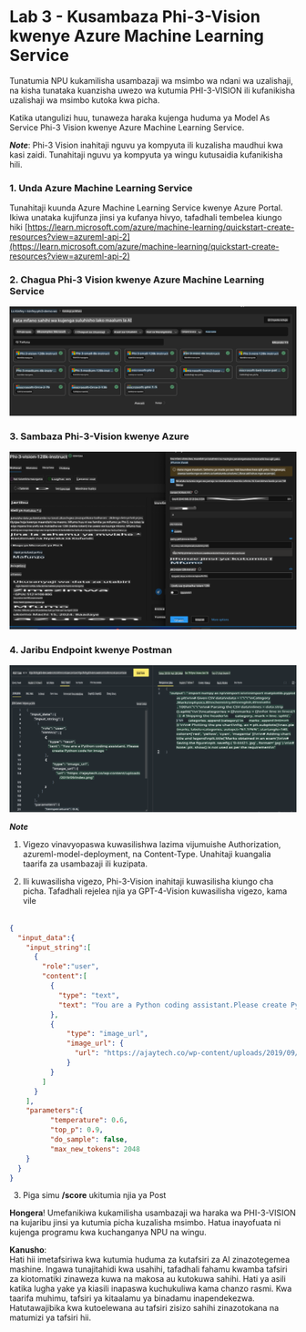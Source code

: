 # **Lab 3 - Kusambaza Phi-3-Vision kwenye Azure Machine Learning Service**

Tunatumia NPU kukamilisha usambazaji wa msimbo wa ndani wa uzalishaji, na kisha tunataka kuanzisha uwezo wa kutumia PHI-3-VISION ili kufanikisha uzalishaji wa msimbo kutoka kwa picha.

Katika utangulizi huu, tunaweza haraka kujenga huduma ya Model As Service Phi-3 Vision kwenye Azure Machine Learning Service.

***Note***: Phi-3 Vision inahitaji nguvu ya kompyuta ili kuzalisha maudhui kwa kasi zaidi. Tunahitaji nguvu ya kompyuta ya wingu kutusaidia kufanikisha hili.

### **1. Unda Azure Machine Learning Service**

Tunahitaji kuunda Azure Machine Learning Service kwenye Azure Portal. Ikiwa unataka kujifunza jinsi ya kufanya hivyo, tafadhali tembelea kiungo hiki [https://learn.microsoft.com/azure/machine-learning/quickstart-create-resources?view=azureml-api-2](https://learn.microsoft.com/azure/machine-learning/quickstart-create-resources?view=azureml-api-2)

### **2. Chagua Phi-3 Vision kwenye Azure Machine Learning Service**

![Katalogi](../../../../../../../../../translated_images/vison_catalog.e04e9e5f2b6ff115fff30e793e54e617da07251c7b192e1a68e6b050917f45aa.sw.png)

### **3. Sambaza Phi-3-Vision kwenye Azure**

![Sambaza](../../../../../../../../../translated_images/vision_deploy.c0582d08b5d49675c643f3bedc04ae106957304f3cd4702406fa08bea80ba213.sw.png)

### **4. Jaribu Endpoint kwenye Postman**

![Jaribu](../../../../../../../../../translated_images/vision_test.fb4ff33607077153c7b5dcf37648dc5a9cb550824aeba89963e6b270314fc554.sw.png)

***Note***

1. Vigezo vinavyopaswa kuwasilishwa lazima vijumuishe Authorization, azureml-model-deployment, na Content-Type. Unahitaji kuangalia taarifa za usambazaji ili kuzipata.

2. Ili kuwasilisha vigezo, Phi-3-Vision inahitaji kuwasilisha kiungo cha picha. Tafadhali rejelea njia ya GPT-4-Vision kuwasilisha vigezo, kama vile

```json

{
  "input_data":{
    "input_string":[
      {
        "role":"user",
        "content":[ 
          {
            "type": "text",
            "text": "You are a Python coding assistant.Please create Python code for image "
          },
          {
              "type": "image_url",
              "image_url": {
                "url": "https://ajaytech.co/wp-content/uploads/2019/09/index.png"
              }
          }
        ]
      }
    ],
    "parameters":{
          "temperature": 0.6,
          "top_p": 0.9,
          "do_sample": false,
          "max_new_tokens": 2048
    }
  }
}

```

3. Piga simu **/score** ukitumia njia ya Post

**Hongera**! Umefanikiwa kukamilisha usambazaji wa haraka wa PHI-3-VISION na kujaribu jinsi ya kutumia picha kuzalisha msimbo. Hatua inayofuata ni kujenga programu kwa kuchanganya NPU na wingu.

**Kanusho**:  
Hati hii imetafsiriwa kwa kutumia huduma za kutafsiri za AI zinazotegemea mashine. Ingawa tunajitahidi kwa usahihi, tafadhali fahamu kwamba tafsiri za kiotomatiki zinaweza kuwa na makosa au kutokuwa sahihi. Hati ya asili katika lugha yake ya kiasili inapaswa kuchukuliwa kama chanzo rasmi. Kwa taarifa muhimu, tafsiri ya kitaalamu ya binadamu inapendekezwa. Hatutawajibika kwa kutoelewana au tafsiri zisizo sahihi zinazotokana na matumizi ya tafsiri hii.